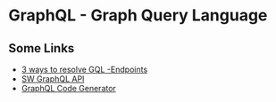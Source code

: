 # GraphQL - Graph Query Language

## Some Links

- [3 ways to resolve GQL -Endpoints](https://www.contentful.com/blog/2018/09/25/3-methods-resolve-graphql-endpoints/)
- [SW GraphQL API](https://github.com/graphql/swapi-graphql)
- [GraphQL Code Generator](https://github.com/dotansimha/graphql-code-generator)

